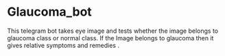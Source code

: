 # Glaucoma_bot
This telegram bot takes eye image and tests whether the image belongs to glaucoma class or normal class. If the
Image belongs to glaucoma then it gives relative symptoms and remedies .
